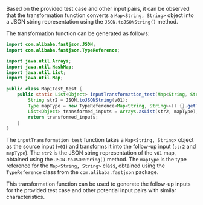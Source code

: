 Based on the provided test case and other input pairs, it can be observed that the transformation function converts a `Map<String, String>` object into a JSON string representation using the `JSON.toJSONString()` method.

The transformation function can be generated as follows:

```java
import com.alibaba.fastjson.JSON;
import com.alibaba.fastjson.TypeReference;

import java.util.Arrays;
import java.util.HashMap;
import java.util.List;
import java.util.Map;

public class Map1Test_test {
    public static List<Object> inputTransformation_test(Map<String, String> v01) {
        String str2 = JSON.toJSONString(v01);
        Type mapType = new TypeReference<Map<String, String>>() {}.getType();
        List<Object> transformed_inputs = Arrays.asList(str2, mapType);
        return transformed_inputs;
    }
}
```

The `inputTransformation_test` function takes a `Map<String, String>` object as the source input (`v01`) and transforms it into the follow-up input (`str2` and `mapType`). The `str2` is the JSON string representation of the `v01` map, obtained using the `JSON.toJSONString()` method. The `mapType` is the type reference for the `Map<String, String>` class, obtained using the `TypeReference` class from the `com.alibaba.fastjson` package.

This transformation function can be used to generate the follow-up inputs for the provided test case and other potential input pairs with similar characteristics.